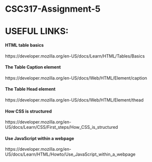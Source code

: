 # CSC317-Assignment-5

<h1>USEFUL LINKS:</h1>
<h4>HTML table basics</h4>
<p>https://developer.mozilla.org/en-US/docs/Learn/HTML/Tables/Basics</p>

<h4>The Table Caption element</h4>
https://developer.mozilla.org/en-US/docs/Web/HTML/Element/caption

<h4>The Table Head element</h4>
https://developer.mozilla.org/en-US/docs/Web/HTML/Element/thead

<h4>How CSS is structured</h4>
https://developer.mozilla.org/en-US/docs/Learn/CSS/First_steps/How_CSS_is_structured

<h4>Use JavaScript within a webpage</h4>
https://developer.mozilla.org/en-US/docs/Learn/HTML/Howto/Use_JavaScript_within_a_webpage
